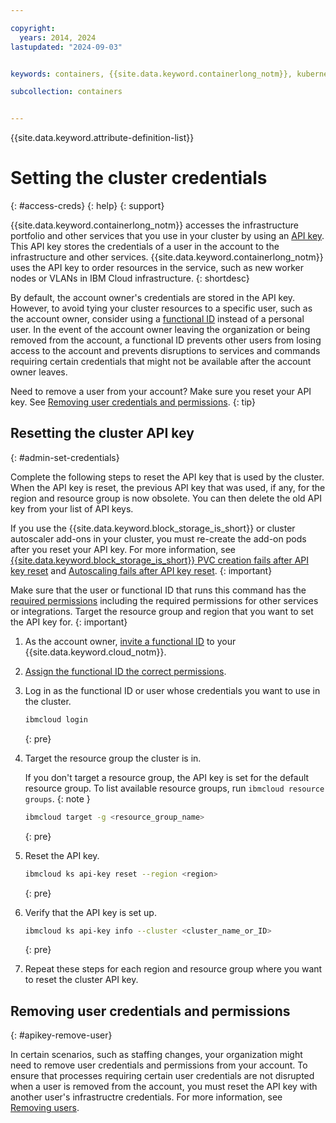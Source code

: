 ```yaml
---

copyright: 
  years: 2014, 2024
lastupdated: "2024-09-03"


keywords: containers, {{site.data.keyword.containerlong_notm}}, kubernetes, infrastructure, rbac, policy

subcollection: containers


---
```



{{site.data.keyword.attribute-definition-list}}


# Setting the cluster credentials 
{: #access-creds}
{: help}
{: support}

{{site.data.keyword.containerlong_notm}} accesses the infrastructure portfolio and other services that you use in your cluster by using an [API key](/docs/account?topic=account-manapikey). This API key stores the credentials of a user in the account to the infrastructure and other services. {{site.data.keyword.containerlong_notm}} uses the API key to order resources in the service, such as new worker nodes or VLANs in IBM Cloud infrastructure.
{: shortdesc}

By default, the account owner's credentials are stored in the API key. However, to avoid tying your cluster resources to a specific user, such as the account owner, consider using a [functional ID](/docs/account?topic=account-identity-overview#functionalid-bestpract) instead of a personal user. In the event of the account owner leaving the organization or being removed from the account, a functional ID prevents other users from losing access to the account and prevents disruptions to services and commands requiring certain credentials that might not be available after the account owner leaves.

Need to remove a user from your account? Make sure you reset your API key. See [Removing user credentials and permissions](##apikey-remove-user).
{: tip}

## Resetting the cluster API key
{: #admin-set-credentials}

Complete the following steps to reset the API key that is used by the cluster. When the API key is reset, the previous API key that was used, if any, for the region and resource group is now obsolete. You can then delete the old API key from your list of API keys.

If you use the {{site.data.keyword.block_storage_is_short}} or cluster autoscaler add-ons in your cluster, you must re-create the add-on pods after you reset your API key. For more information, see [{{site.data.keyword.block_storage_is_short}} PVC creation fails after API key reset](/docs/containers?topic=containers-vpc-block-api-key-reset-ts) and [Autoscaling fails after API key reset](/docs/containers?topic=containers-ts-storage-ca-apikey-reset).
{: important}

Make sure that the user or functional ID that runs this command has the [required  permissions](/docs/containers?topic=containers-iam-platform-access-roles) including the required permissions for other services or integrations. Target the resource group and region that you want to set the API key for.
{: important}

1. As the account owner, [invite a functional ID](/docs/account?topic=account-iamuserinv) to your {{site.data.keyword.cloud_notm}}.
1. [Assign the functional ID the correct permissions](/docs/containers?topic=containers-iam-platform-access-roles).
1. Log in as the functional ID or user whose credentials you want to use in the cluster.
    ```sh
    ibmcloud login
    ```
    {: pre}

1. Target the resource group the cluster is in.

    If you don't target a resource group, the API key is set for the default resource group. To list available resource groups, run `ibmcloud resource groups`.
    {: note }

    ```sh
    ibmcloud target -g <resource_group_name>
    ```
    {: pre}

1. Reset the API key.
    ```sh
    ibmcloud ks api-key reset --region <region>
    ```
    {: pre}    

1. Verify that the API key is set up.
    ```sh
    ibmcloud ks api-key info --cluster <cluster_name_or_ID>
    ```
    {: pre}

1. Repeat these steps for each region and resource group where you want to reset the cluster API key.


## Removing user credentials and permissions
{: #apikey-remove-user}

In certain scenarios, such as staffing changes, your organization might need to remove user credentials and permissions from your account. To ensure that processes requiring certain user credentials are not disrupted when a user is removed from the account, you must reset the API key with another user's infrastructre credentials. For more information, see [Removing users](/docs/containers?topic=containers-removing-user-permissions).
